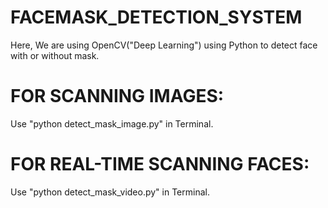 # FACEMASK_DETECTION_SYSTEM
Here, We are using OpenCV("Deep Learning") using Python to detect face with or without mask.

# FOR SCANNING IMAGES:
Use "python detect_mask_image.py" in Terminal.

# FOR REAL-TIME SCANNING FACES:
Use "python detect_mask_video.py" in Terminal.

